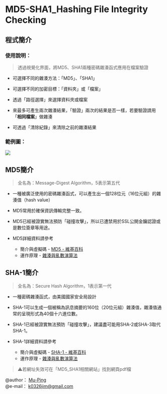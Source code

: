 # MD5-SHA1_Hashing File Integrity Checking
## 程式簡介
### 使用說明：
> 透過視覺化界面，將MD5、SHA1兩種密碼雜湊函式應用在檔案驗證

* 可選擇不同的雜湊方法：「MD5」、「SHA1」

* 可選擇不同的加密目標：「資料夾」或「檔案」

* 透過「路徑選擇」來選擇資料夾或檔案

* 來最多可產生兩次雜湊結果，「驗證」兩次的結果是否一樣，若要驗證請用「**相同檔案**」做雜湊

* 可透過「清除紀錄」來清除之前的雜湊結果

### 範例圖：
![](https://i.imgur.com/wU897Kx.png)

## MD5簡介
> 全名為：Message-Digest Algorithm，5表示第五代
* 一種被廣泛使用的密碼雜湊函式，可以產生出一個128位元（16位元組）的雜湊值（hash value）

* MD5常用於確保資訊傳輸完整一致。

* MD5已經被證實無法預防「碰撞攻擊」，所以已遭禁用於SSL公開金鑰認證或是數位簽章等用途。

* MD5詳細資料請參考
  * 簡介與虛擬碼 - [MD5 - 維基百科](https://reurl.cc/D6kaKR)
  * 運作原理 - [雜湊與亂數演算法](https://reurl.cc/Gry7NZ)

## SHA-1簡介
> 全名為：Secure Hash Algorithm，1表示第一代
* 一種密碼雜湊函式，由美國國家安全局設計

* SHA-1可以生成一個被稱為訊息摘要的160位（20位元組）雜湊值，雜湊值通常的呈現形式為40個十六進位數。

* SHA-1已經被證實無法預防「碰撞攻擊」，建議盡可能用SHA-2或SHA-3取代SHA-1。
* SHA-1詳細資料請參考
  * 簡介與虛擬碼 - [SHA-1 - 維基百科](https://reurl.cc/EzlqRa)
  * 運作原理 - [雜湊與亂數演算法](https://reurl.cc/Gry7NZ)
>:warning:若網址失效可在「MD5_SHA1相關網站」找到網頁pdf檔


@author： [Mu-Ping](https://github.com/Mu-Ping)  
@e-mail： k0326jim@gmail.com
